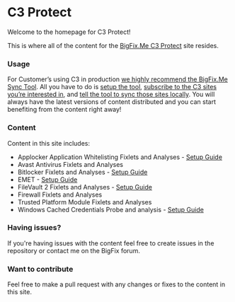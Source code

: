 # C3 Protect
Welcome to the homepage for C3 Protect!

This is where all of the content for the [BigFix.Me C3 Protect](https://bigfix.me/site/details/10398#tabs-2) site resides.

### Usage

For Customer’s using C3 in production [we highly recommend the BigFix.Me Sync Tool](https://bigfix.me/learn#tabs-5). All you have to do is [setup the tool](https://bigfix.me/learn#tabs-5), [subscribe to the C3 sites you’re interested in](https://bigfix.me/user/strawgate#tabs-3), and [tell the tool to sync those sites locally](https://forum.bigfix.com/uploads/default/original/2X/e/e58d2809d04e68fe25633692b78beaf789e2c740.png). You will always have the latest versions of content distributed and you can start benefiting from the content right away!

### Content

Content in this site includes:

* Applocker Application Whitelisting Fixlets and Analyses - [Setup Guide](https://github.com/strawgate/C3-Protect/wiki/Applocker)
* Avast Antivirus Fixlets and Analyses
* Bitlocker Fixlets and Analyses - [Setup Guide](https://github.com/strawgate/C3-Protect/wiki/Bitlocker)
* EMET - [Setup Guide](https://github.com/strawgate/C3-Protect/wiki/EMET)
* FileVault 2 Fixlets and Analyses - [Setup Guide](https://github.com/strawgate/C3-Protect/wiki/FileVault-2)
* Firewall Fixlets and Analyses
* Trusted Platform Module Fixlets and Analyses
* Windows Cached Credentials Probe and analysis - [Setup Guide](https://github.com/strawgate/C3-Protect/wiki/Windows-Credentials)

### Having issues?

If you're having issues with the content feel free to create issues in the repository or contact me on the BigFix forum.

### Want to contribute

Feel free to make a pull request with any changes or fixes to the content in this site.
